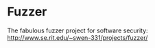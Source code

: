 Fuzzer
======

The fabulous fuzzer project for software security: 
http://www.se.rit.edu/~swen-331/projects/fuzzer/
